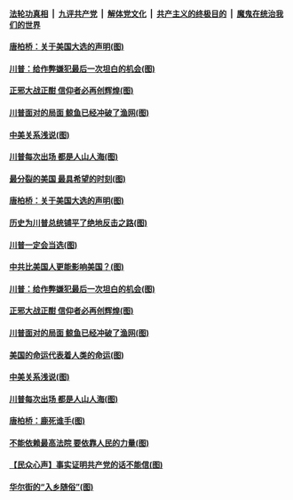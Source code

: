 

####  [法轮功真相](../../../../basic/blob/master/README.md?t=12170502) &nbsp;|&nbsp; [九评共产党](../../../../9ping.md/blob/master/README.md?t=12170502) &nbsp;|&nbsp; [解体党文化](../../../../jtdwh.md/blob/master/README.md?t=12170502)  &nbsp;|&nbsp; [共产主义的终极目的](../../../../gczydzjmd.md/blob/master/README.md?t=12170502) &nbsp;|&nbsp; [魔鬼在统治我们的世界](../../../../mgztzwmdsj.md/blob/master/README.md?t=12170502) 

#### [唐柏桥：关于美国大选的声明(图)](../pages/p4/956038.md?t=12170502) 

#### [川普：给作弊嫌犯最后一次坦白的机会(图)](../pages/p4/955932.md?t=12170502) 

#### [正邪大战正酣 信仰者必再创辉煌(图)](../pages/p4/955930.md?t=12170502) 

#### [川普面对的局面 鲸鱼已经冲破了渔网(图)](../pages/p4/955876.md?t=12170502) 

#### [中美关系浅说(图)](../pages/p4/955852.md?t=12170502) 

#### [川普每次出场 都是人山人海(图)](../pages/p4/955833.md?t=12170502) 

#### [最分裂的美国 最具希望的时刻(图)](../pages/p4/955472.md?t=12170502) 

#### [唐柏桥：关于美国大选的声明(图)](../pages/p4/956038.md?t=12170502) 



#### [历史为川普总统铺平了绝地反击之路(图)](../pages/p4/955966.md?t=12170502) 

#### [川普一定会当选(图)](../pages/p4/955964.md?t=12170502) 


#### [中共比美国人更能影响美国？(图)](../pages/p4/955927.md?t=12170502) 

#### [川普：给作弊嫌犯最后一次坦白的机会(图)](../pages/p4/955932.md?t=12170502) 

#### [正邪大战正酣 信仰者必再创辉煌(图)](../pages/p4/955930.md?t=12170502) 



#### [川普面对的局面 鲸鱼已经冲破了渔网(图)](../pages/p4/955876.md?t=12170502) 

#### [美国的命运代表着人类的命运(图)](../pages/p4/955858.md?t=12170502) 

#### [中美关系浅说(图)](../pages/p4/955852.md?t=12170502) 

#### [川普每次出场 都是人山人海(图)](../pages/p4/955833.md?t=12170502) 

#### [唐柏桥：鹿死谁手(图)](../pages/p4/955437.md?t=12170502) 

#### [不能依赖最高法院 要依靠人民的力量(图)](../pages/p4/955822.md?t=12170502) 

#### [【民众心声】事实证明共产党的话不能信(图)](../pages/p4/955425.md?t=12170502) 

#### [华尔街的“入乡随俗”(图)](../pages/p4/955820.md?t=12170502) 

